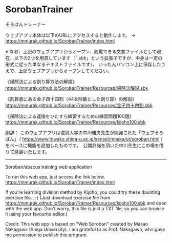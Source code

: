 # SorobanTrainer

そろばんトレーナー

ウェブアプリ本体は以下のURLにアクセスすると動作します。
→ https://mmurak.github.io/SorobanTrainer/index.html

※ なお、上記のウェブアプリからオープン、閲覧できる文書ファイルとして現在、以下の2つを用意しています（「.sbk」という拡張子ですが、中身は一定の形式に従った単なるテキストファイルです）。
いったんパソコン上に保存したうえで、上記ウェブアプリからオープンしてください。

《帰除法による割り算方法の解説》
https://mmurak.github.io/SorobanTrainer/Resources/帰除法解説.sbk

《割算書にある金子四十四割（44を除数とした割り算）の解説》
https://mmurak.github.io/SorobanTrainer/Resources/金子四十四割.sbk

《帰除法による運指をひたすら練習するための練習問題100題》
https://mmurak.github.io/SorobanTrainer/Resources/kijoho100.sbk

謝辞： このウェブアプリは滋賀大学の中川雅央先生が開発された「ウェブそろばん」（ https://www.biwako.shiga-u.ac.jp/sensei/mnaka/ut/soroban.html ）をベースに機能を追加したものです。　公開許諾を頂いた中川先生にこの場を借りて感謝いたします。

--------------------------------------------------------------------------------

Soroban/abacus training web application

To run this web app, just access the link below.
https://mmurak.github.io/SorobanTrainer/index.html

If you're learning division method by Kijoho, you could try these daunting exercise file.  ;-)
(Just download exercise file from https://mmurak.github.io/SorobanTrainer/Resources/kijoho100.sbk and open with the web app.
 Don't worry, this file is just a TXT file, so you can browse it using your favourite editor.)

Credit: This web app is based on "Web Soroban" created by Masao Nakagawa (Shiga University).  I am grateful to as Prof. Nakagawa, who gave me permission to publish this program.
